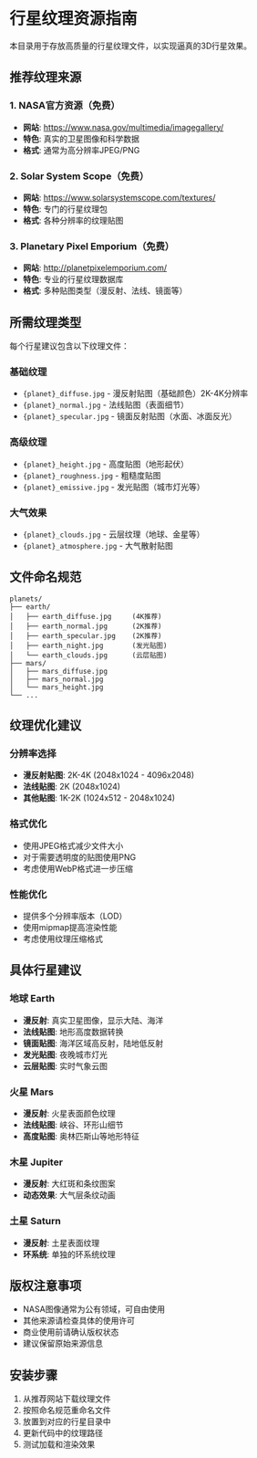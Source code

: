 # 行星纹理资源指南

本目录用于存放高质量的行星纹理文件，以实现逼真的3D行星效果。

## 推荐纹理来源

### 1. NASA官方资源（免费）
- **网站**: https://www.nasa.gov/multimedia/imagegallery/
- **特色**: 真实的卫星图像和科学数据
- **格式**: 通常为高分辨率JPEG/PNG

### 2. Solar System Scope（免费）
- **网站**: https://www.solarsystemscope.com/textures/
- **特色**: 专门的行星纹理包
- **格式**: 各种分辨率的纹理贴图

### 3. Planetary Pixel Emporium（免费）
- **网站**: http://planetpixelemporium.com/
- **特色**: 专业的行星纹理数据库
- **格式**: 多种贴图类型（漫反射、法线、镜面等）

## 所需纹理类型

每个行星建议包含以下纹理文件：

### 基础纹理
- `{planet}_diffuse.jpg` - 漫反射贴图（基础颜色）2K-4K分辨率
- `{planet}_normal.jpg` - 法线贴图（表面细节）
- `{planet}_specular.jpg` - 镜面反射贴图（水面、冰面反光）

### 高级纹理
- `{planet}_height.jpg` - 高度贴图（地形起伏）
- `{planet}_roughness.jpg` - 粗糙度贴图
- `{planet}_emissive.jpg` - 发光贴图（城市灯光等）

### 大气效果
- `{planet}_clouds.jpg` - 云层纹理（地球、金星等）
- `{planet}_atmosphere.jpg` - 大气散射贴图

## 文件命名规范

```
planets/
├── earth/
│   ├── earth_diffuse.jpg     (4K推荐)
│   ├── earth_normal.jpg      (2K推荐)
│   ├── earth_specular.jpg    (2K推荐)  
│   ├── earth_night.jpg       (发光贴图)
│   └── earth_clouds.jpg      (云层贴图)
├── mars/
│   ├── mars_diffuse.jpg
│   ├── mars_normal.jpg
│   └── mars_height.jpg
└── ...
```

## 纹理优化建议

### 分辨率选择
- **漫反射贴图**: 2K-4K (2048x1024 - 4096x2048)
- **法线贴图**: 2K (2048x1024)
- **其他贴图**: 1K-2K (1024x512 - 2048x1024)

### 格式优化
- 使用JPEG格式减少文件大小
- 对于需要透明度的贴图使用PNG
- 考虑使用WebP格式进一步压缩

### 性能优化
- 提供多个分辨率版本（LOD）
- 使用mipmap提高渲染性能
- 考虑使用纹理压缩格式

## 具体行星建议

### 地球 Earth
- **漫反射**: 真实卫星图像，显示大陆、海洋
- **法线贴图**: 地形高度数据转换
- **镜面贴图**: 海洋区域高反射，陆地低反射
- **发光贴图**: 夜晚城市灯光
- **云层贴图**: 实时气象云图

### 火星 Mars
- **漫反射**: 火星表面颜色纹理
- **法线贴图**: 峡谷、环形山细节
- **高度贴图**: 奥林匹斯山等地形特征

### 木星 Jupiter
- **漫反射**: 大红斑和条纹图案
- **动态效果**: 大气层条纹动画

### 土星 Saturn
- **漫反射**: 土星表面纹理
- **环系统**: 单独的环系统纹理

## 版权注意事项

- NASA图像通常为公有领域，可自由使用
- 其他来源请检查具体的使用许可
- 商业使用前请确认版权状态
- 建议保留原始来源信息

## 安装步骤

1. 从推荐网站下载纹理文件
2. 按照命名规范重命名文件
3. 放置到对应的行星目录中
4. 更新代码中的纹理路径
5. 测试加载和渲染效果